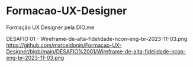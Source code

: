 # Formacao-UX-Designer
Formação UX Designer pela DIO.me


DESAFIO 01 - Wireframe-de-alta-fidelidade-ncon-eng-br-2023-11-03.png
https://github.com/marceldonin/Formacao-UX-Designer/blob/main/DESAFIO%2001/Wireframe-de-alta-fidelidade-ncon-eng-br-2023-11-03.png

